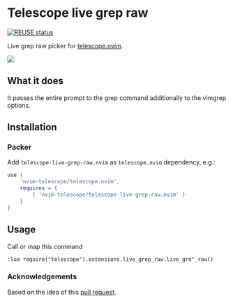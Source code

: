 <!--
SPDX-FileCopyrightText: Michael Weimann <mail@michael-weimann.eu>

SPDX-License-Identifier: MIT
-->

# Telescope live grep raw

[![REUSE status](https://api.reuse.software/badge/pubcode.weimann.digital/telescope-live-grep-raw.nvim)](https://api.reuse.software/info/pubcode.weimann.digital/telescope-live-grep-raw.nvim)

Live grep raw picker for [telescope.nvim](https://github.com/nvim-telescope/telescope.nvim).

![](./img/telescope-live-grep-raw.png)


## What it does

It passes the entire prompt to the grep command additionally to the vimgrep options.


## Installation

### Packer

Add `telescope-live-grep-raw.nvim` as `telescope.nvim` dependency, e.g.:

```lua
use {
    'nvim-telescope/telescope.nvim',
    requires = {
        { 'nvim-telescope/telescope-live-grep-raw.nvim' }
    }
}
```


## Usage

Call or map this command

```
:lua require("telescope").extensions.live_grep_raw.live_gre"_raw()
```


### Acknowledgements

Based on the idea of this [pull request](https://github.com/nvim-telescope/telescope.nvim/pull/670).
